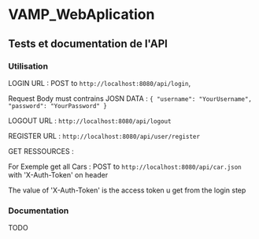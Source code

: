 # VAMP_WebAplication

## Tests et documentation de l'API

### Utilisation

LOGIN URL : POST to `http://localhost:8080/api/login`, 

Request Body must contrains JOSN DATA :  `{
	"username": "YourUsername",
	"password": "YourPassword"
}`

LOGOUT URL :  `http://localhost:8080/api/logout`

REGISTER URL : `http://localhost:8080/api/user/register`


GET RESSOURCES :

For Exemple get all Cars : POST to `http://localhost:8080/api/car.json` with 'X-Auth-Token' on header

The value of 'X-Auth-Token' is the access token u get from the login step

### Documentation

TODO
